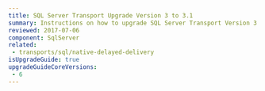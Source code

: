 ```yaml
---
title: SQL Server Transport Upgrade Version 3 to 3.1
summary: Instructions on how to upgrade SQL Server Transport Version 3 to 3.1 migrating the delayed messages from persistence-based mechanism (Timeout Manager) to native transport handling.
reviewed: 2017-07-06
component: SqlServer
related:
 - transports/sql/native-delayed-delivery
isUpgradeGuide: true
upgradeGuideCoreVersions:
 - 6
---
```


